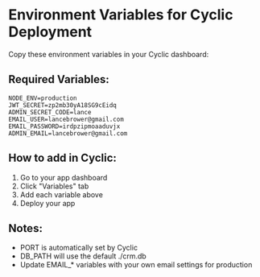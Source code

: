# Environment Variables for Cyclic Deployment

Copy these environment variables in your Cyclic dashboard:

## Required Variables:
```
NODE_ENV=production
JWT_SECRET=zp2mb30yA18SG9cEidq
ADMIN_SECRET_CODE=lance
EMAIL_USER=lancebrower@gmail.com
EMAIL_PASSWORD=irdpzipmoaaduvjx
ADMIN_EMAIL=lancebrower@gmail.com
```

## How to add in Cyclic:
1. Go to your app dashboard
2. Click "Variables" tab
3. Add each variable above
4. Deploy your app

## Notes:
- PORT is automatically set by Cyclic
- DB_PATH will use the default ./crm.db
- Update EMAIL_* variables with your own email settings for production 